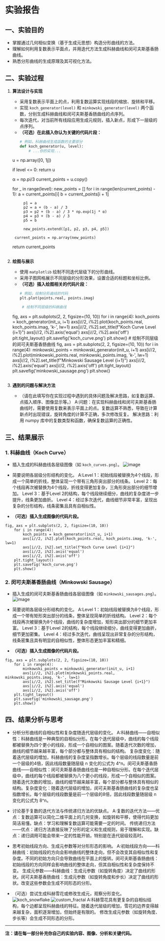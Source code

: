 # 实验报告

## 一、实验目的

- 掌握通过几何相似变换（基于生成元思想）构造分形曲线的方法。
- 理解如何利用复数表示平面点，并用迭代方法生成科赫曲线和闵可夫斯基香肠曲线。
- 熟悉分形曲线的生成原理及其可视化方法。

## 二、实验过程

1. **算法设计与实现**
   - 采用复数表示平面上的点，利用复数运算实现线段的缩放、旋转和平移。
   - 实现 `koch_generator(level)` 和 `minkowski_generator(level)` 两个函数，分别生成科赫曲线和闵可夫斯基香肠曲线的点序列。
   - 每次迭代，对当前所有线段应用生成元规则，插入新点，形成下一层级的点序列。
   - **（可选）在此插入你认为关键的代码片段：**
     ```python
     # 例如，科赫曲线生成函数的主要部分
     def koch_generator(u, level):
         # ...你的实现...
    u = np.array([0, 1j])
    
    if level <= 0:
        return u
    
    α = np.pi/3 
    current_points = u.copy()
    
    for _ in range(level):
        new_points = [] 
        for i in range(len(current_points) - 1):
            a = current_points[i]
            b = current_points[i + 1]
      
            p1 = a
            p2 = a + (b - a) / 3
            p3 = p2 + (b - a) / 3 * np.exp(1j * α)
            p4 = p3 + (b - a) / 3
            p5 = b

            new_points.extend([p1, p2, p3, p4, p5])
        
        current_points = np.array(new_points)
    
    return current_points
     ```

3. **绘图与展示**
   - 使用 `matplotlib` 绘制不同迭代层级下的分形曲线。
   - 采用子图网格展示不同层级的分形效果，设置合适的标题和坐标比例。
   - **（可选）插入绘图相关的代码片段：**
     ```python
     # 例如，绘制分形曲线的代码
     plt.plot(points.real, points.imag)

      # 绘制不同层级的科赫曲线
    fig, axs = plt.subplots(2, 2, figsize=(10, 10))
    for i in range(4):
        koch_points = koch_generator(init_u, i+1)
        axs[i//2, i%2].plot(koch_points.real, koch_points.imag, 'k-', lw=1)
        axs[i//2, i%2].set_title(f"Koch Curve Level {i+1}")
        axs[i//2, i%2].axis('equal')
        axs[i//2, i%2].axis('off')
    plt.tight_layout()
    plt.savefig('koch_curve.png')
    plt.show()
        # 绘制不同层级的闵可夫斯基香肠曲线
    fig, axs = plt.subplots(2, 2, figsize=(10, 10))
    for i in range(4):
        minkowski_points = minkowski_generator(init_u, i+1)
        axs[i//2, i%2].plot(minkowski_points.real, minkowski_points.imag, 'k-', lw=1)
        axs[i//2, i%2].set_title(f"Minkowski Sausage Level {i+1}")
        axs[i//2, i%2].axis('equal')
        axs[i//2, i%2].axis('off')
    plt.tight_layout()
    plt.savefig('minkowski_sausage.png')
    plt.show()
     ```

4. **遇到的问题与解决方法**
   - （请在此填写你在实现过程中遇到的具体问题及解决思路，如复数运算、点插入顺序、图像显示等。）
   A:问题：在实现科赫曲线和闵可夫斯基香肠曲线时，需要使用复数来表示平面上的点。复数运算不熟悉，导致在计算新点时出现错误，旋转角度的计算不正确，多次修改反复。
     解决思路：利用 numpy 库中的复数类型和函数，确保复数运算的正确性。
## 三、结果展示

### 1. 科赫曲线（Koch Curve）

- 插入生成的科赫曲线各层级图像（如 `koch_curves.png`）。
  ![image](https://github.com/user-attachments/assets/f0dd7dc1-6135-4001-b612-805490926d81)

- 简要说明各层级分形结构的变化。
  A:Level 1：初始线段被替换为4个线段，形成一个简单的折线，整体呈现一个带有三角形突出部分的线条。
    Level 2：每个线段再次被替换为4个线段，折线变得更加复杂，三角形突出部分的细节增加。
    Level 3：基于Level 2的结构，每个线段继续细分，曲线的复杂度进一步提升，线条更加曲折。
    Level 4：经过多次迭代，曲线细节非常丰富，呈现出复杂的分形结构，线条密集且具有自相似性。
- **（可选）插入生成图像的代码片段。**
```
fig, axs = plt.subplots(2, 2, figsize=(10, 10))
    for i in range(4):
        koch_points = koch_generator(init_u, i+1)
        axs[i//2, i%2].plot(koch_points.real, koch_points.imag, 'k-', lw=1)
        axs[i//2, i%2].set_title(f"Koch Curve Level {i+1}")
        axs[i//2, i%2].axis('equal')
        axs[i//2, i%2].axis('off')
    plt.tight_layout()
    plt.savefig('koch_curve.png')
    plt.show()
```
### 2. 闵可夫斯基香肠曲线（Minkowski Sausage）

- 插入生成的闵可夫斯基香肠曲线各层级图像（如 `minkowski_sausages.png`）。
  ![image](https://github.com/user-attachments/assets/d189960d-362f-48e3-a2d4-350c7678f4de)

- 简要说明各层级分形结构的变化。
  A:Level 1：初始线段被替换为8个线段，形成一个带有矩形突出部分的线条，整体呈现简单的折线结构。
   Level 2：每个线段再次被替换为8个线段，曲线的复杂度增加，矩形突出部分的细节更加丰富。
   Level 3：基于Level 2的结构，每个线段继续细分，曲线变得更加曲折，细节更加密集。
   Level 4：经过多次迭代，曲线呈现出非常复杂的分形结构，线条密集且具有明显的自相似性，整体形态更加丰富和精细。
- **（可选）插入生成图像的代码片段。**
```
fig, axs = plt.subplots(2, 2, figsize=(10, 10))
    for i in range(4):
        minkowski_points = minkowski_generator(init_u, i+1)
        axs[i//2, i%2].plot(minkowski_points.real, minkowski_points.imag, 'k-', lw=1)
        axs[i//2, i%2].set_title(f"Minkowski Sausage Level {i+1}")
        axs[i//2, i%2].axis('equal')
        axs[i//2, i%2].axis('off')
    plt.tight_layout()
    plt.savefig('minkowski_sausage.png')
    plt.show()
```
## 四、结果分析与思考

- 分析分形曲线的自相似性和复杂度随迭代层级的变化。
  A:科赫曲线——自相似性：科赫曲线是一种典型的自相似分形。在每个迭代层级中，曲线的每个线段都被替换为四个更小的线段，形成一个自相似的图案。随着迭代次数的增加，曲线的细节越来越丰富，每个部分都与整体具有相似的结构。
复杂度变化：随着迭代层级的增加，科赫曲线的复杂度呈指数增长。每个层级的线段数量是前一个层级的4倍，因此线段数量随层级 n 变化的公式为 4^n。闵可夫斯基香肠曲线——自相似性：闵可夫斯基香肠曲线也是一种自相似分形。在每个迭代层级中，曲线的每个线段都被替换为八个更小的线段，形成一个自相似的图案。随着迭代次数的增加，曲线的细节越来越丰富，每个部分都与整体具有相似的结构。复杂度变化：随着迭代层级的增加，闵可夫斯基香肠曲线的复杂度也呈指数增长。每个层级的线段数量是前一个层级的8倍，因此线段数量随层级 n 变化的公式为 8^n。
    
- 讨论基于复数的迭代方法与传统递归方法的优缺点。
  A:复数的迭代方法——优点：复数运算可以简化二维平面上的几何变换，如旋转和平移，使得代码更加简洁易懂。缺点：学习和理解复数运算可能需要一定的时间。
传统递归方法——优点：递归方法直接反映了分形的定义和生成规则，易于理解和实现。缺点：递归调用可能会带来一定的性能开销，特别是在迭代层级较高时。
- 思考初始线段方向、生成元参数等对分形形态的影响。
  A:初始线段方向——科赫曲线：初始线段的方向会影响曲线的整体走向，但不会改变其自相似性和复杂度。不同的初始方向只会导致曲线在平面上的旋转。闵可夫斯基香肠曲线：初始线段的方向同样会影响曲线的整体走向，但其自相似性和复杂度保持不变。
生成元参数——科赫曲线：生成元参数（如旋转角度）决定了曲线的形状。闵可夫斯基香肠曲线：生成元参数（如旋转角度和步长）决定了曲线的形状。改变这些参数会生成不同形态的分形。
- （可选）尝试生成科赫雪花或修改生成元，观察分形变化。
  ![koch_snowflake](https://github.com/user-attachments/assets/d2b9ea86-f653-4cd7-8dfd-eda38f7ec2fe)
![custom_fractal](https://github.com/user-attachments/assets/ce0885d0-efb4-4913-9cb2-7329d8b1c4b2)
A:科赫雪花具有更复杂的自相似结构，每个边都呈现科赫曲线的特征。随着迭代层级的增加，雪花的边界变得越来越复杂，面积逐渐增加，但始终是有限的。
   修改生成元参数（如旋转角度、步长等）会生成不同形态的分形。

---

**注：请在每一部分补充你自己的实验内容、图像、分析和关键代码。**
